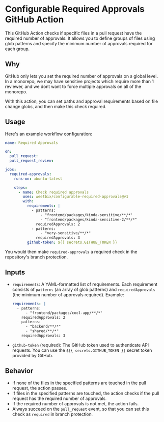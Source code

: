 # Configurable Required Approvals GitHub Action

This GitHub Action checks if specific files in a pull request have the required number of approvals.
It allows you to define groups of files using glob patterns and specify the minimum number of approvals required for each group.

## Why

GitHub only lets you set the required number of approvals on a global level. In a monorepo, we may have sensitive projects which
require more than 1 reviewer, and we dont want to force multiple approvals on all of the monorepo.

With this action, you can set paths and approval requirements based on file change globs, and then make this check required.

## Usage

Here's an example workflow configuration:

```yaml
name: Required Approvals

on:
  pull_request:
  pull_request_review:

jobs:
  required-approvals:
    runs-on: ubuntu-latest

    steps:
      - name: Check required approvals
        uses: weetbix/configurable-required-approvals@v1
        with:
          requirements: |
            - patterns:
                - "frontend/packages/kinda-sensitive/**/*"
                - "frontend/packages/kinda-sensitive-2/**/*"
              requiredApprovals: 2
            - patterns:
                - "very-sensitive/**/*"
              requiredApprovals: 3
          github-token: ${{ secrets.GITHUB_TOKEN }}
```

You would then make `required-approvals` a required check in the repository's branch protection.

## Inputs

- `requirements`: A YAML-formatted list of requirements. Each requirement consists of `patterns` (an array of glob patterns) and `requiredApprovals` (the minimum number of approvals required). Example:

  ```yaml
  requirements: |
    - patterns:
        - "frontend/packages/cool-app/**/*"
      requiredApprovals: 2
    - patterns:
        - "backend/**/*"
        - "shared/**/*"
      requiredApprovals: 3
  ```

- `github-token` (required): The GitHub token used to authenticate API requests. You can use the `${{ secrets.GITHUB_TOKEN }}` secret token provided by GitHub.

## Behavior

- If none of the files in the specified patterns are touched in the pull request, the action passes.
- If files in the specified patterns are touched, the action checks if the pull request has the required number of approvals.
- If the required number of approvals is not met, the action fails.
- Always succeed on the `pull_request` event, so that you can set this check as `required` in branch protection.
